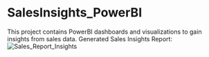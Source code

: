 # SalesInsights_PowerBI
This project contains PowerBI dashboards and visualizations to gain insights from sales data.
Generated Sales Insights Report:
![Sales_Report_Insights](https://user-images.githubusercontent.com/65460680/144713443-69166722-2363-4bca-bddc-1be3254f5e86.png)
